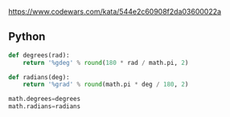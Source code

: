 https://www.codewars.com/kata/544e2c60908f2da03600022a

## Python
```python
def degrees(rad):
    return '%gdeg' % round(180 * rad / math.pi, 2)

def radians(deg):
    return '%grad' % round(math.pi * deg / 180, 2)

math.degrees=degrees
math.radians=radians
```